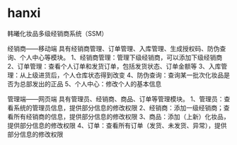 # hanxi
韩曦化妆品多级经销商系统（SSM）

经销商——移动端
具有经销商管理、订单管理、入库管理、生成授权码、防伪查询、个人中心等模块。
1、经销商管理：管理下级经销商，可以添加下级经销商
2、订单管理：查看个人订单和发货订单，包括发货状态、订单金额等
3、入库管理：从上级进货后，个人仓库状态得到改变
4、防伪查询：查询某一批次化妆品是否为总部发出的正品
5、个人中心：修改个人的基本信息

管理端——网页端
具有管理员、经销商、商品、订单等管理模块。
1、管理员：查看系统的管理员信息，提供部分信息的修改权限
2、经销商：添加一级经销商；查看所有经销商的信息，提供部分信息的修改权限
3、商品：添加（上新）化妆品，提供部分信息的修改权限
4、订单：查看所有订单（发货、未发货、异常），提供部分信息的修改权限
